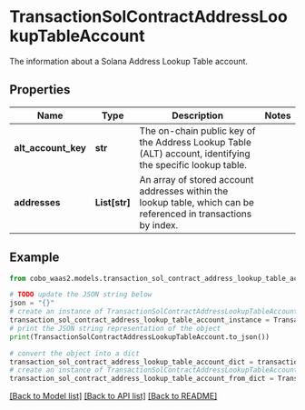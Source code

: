 # TransactionSolContractAddressLookupTableAccount

The information about a Solana Address Lookup Table account.

## Properties

Name | Type | Description | Notes
------------ | ------------- | ------------- | -------------
**alt_account_key** | **str** | The on-chain public key of the Address Lookup Table (ALT) account, identifying the specific lookup table. | 
**addresses** | **List[str]** | An array of stored account addresses within the lookup table, which can be referenced in transactions by index. | 

## Example

```python
from cobo_waas2.models.transaction_sol_contract_address_lookup_table_account import TransactionSolContractAddressLookupTableAccount

# TODO update the JSON string below
json = "{}"
# create an instance of TransactionSolContractAddressLookupTableAccount from a JSON string
transaction_sol_contract_address_lookup_table_account_instance = TransactionSolContractAddressLookupTableAccount.from_json(json)
# print the JSON string representation of the object
print(TransactionSolContractAddressLookupTableAccount.to_json())

# convert the object into a dict
transaction_sol_contract_address_lookup_table_account_dict = transaction_sol_contract_address_lookup_table_account_instance.to_dict()
# create an instance of TransactionSolContractAddressLookupTableAccount from a dict
transaction_sol_contract_address_lookup_table_account_from_dict = TransactionSolContractAddressLookupTableAccount.from_dict(transaction_sol_contract_address_lookup_table_account_dict)
```
[[Back to Model list]](../README.md#documentation-for-models) [[Back to API list]](../README.md#documentation-for-api-endpoints) [[Back to README]](../README.md)



